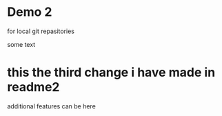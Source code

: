# Demo 2 
for local git repasitories  

some text 

# this the third change i have made in readme2
additional features can be here 
